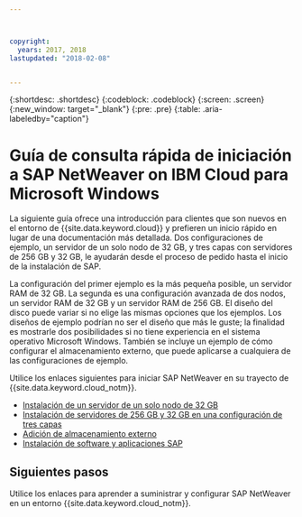 ```yaml
---



copyright:
  years: 2017, 2018
lastupdated: "2018-02-08"


---
```


{:shortdesc: .shortdesc}
{:codeblock: .codeblock}
{:screen: .screen}
{:new_window: target="_blank"}
{:pre: .pre}
{:table: .aria-labeledby="caption"}

# Guía de consulta rápida de iniciación a SAP NetWeaver on IBM Cloud para Microsoft Windows

La siguiente guía ofrece una introducción para clientes que son nuevos en el entorno de {{site.data.keyword.cloud}} y prefieren un inicio rápido en lugar de una documentación más detallada. Dos configuraciones de ejemplo, un servidor de un solo nodo de 32 GB, y tres capas con servidores de 256 GB y 32 GB, le ayudarán desde el proceso de pedido hasta el inicio de la instalación de SAP.

La configuración del primer ejemplo es la más pequeña posible, un servidor RAM de 32 GB. La segunda es una configuración avanzada de dos nodos, un servidor RAM de 32 GB y un servidor RAM de 256 GB. El diseño del disco puede variar si no elige las mismas opciones que los ejemplos. Los diseños de ejemplo podrían no ser el diseño que más le guste; la finalidad es mostrarle dos posibilidades si no tiene experiencia en el sistema operativo Microsoft Windows. También se incluye un ejemplo de cómo configurar el almacenamiento externo, que puede aplicarse a cualquiera de las configuraciones de ejemplo.

Utilice los enlaces siguientes para iniciar SAP NetWeaver en su trayecto de {{site.data.keyword.cloud_notm}}.

  * [Instalación de un servidor de un solo nodo de 32 GB](/docs/infrastructure/sap-netweaver-ms-qrg/ms-installing-32-GB-server-single-node.html)
  * [Instalación de servidores de 256 GB y 32 GB en una configuración de tres capas](/docs/infrastructure/sap-netweaver-ms-qrg/ms-installing-256-GB-32-GB-server-three-tier-setup.html)
  * [Adición de almacenamiento externo](/docs/infrastructure/sap-netweaver-ms-qrg/ms-provisioning-external-storage-to-your-server.html)
  * [Instalación de software y aplicaciones SAP](/docs/infrastructure/sap-netweaver-ms-qrg/ms-installing-your-SAP-landscape.html)
  
## Siguientes pasos

Utilice los enlaces para aprender a suministrar y configurar SAP NetWeaver en un entorno {{site.data.keyword.cloud_notm}}.

